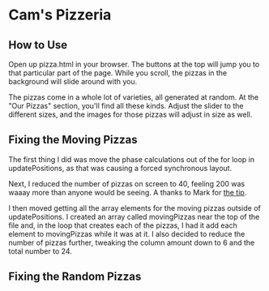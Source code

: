 Cam's Pizzeria
==============

How to Use
----------

Open up pizza.html in your browser. The buttons at the top will jump you to that particular part of the page. While you scroll, the pizzas in the background will slide around with you.

The pizzas come in a whole lot of varieties, all generated at random. At the "Our Pizzas" section, you'll find all these kinds. Adjust the slider to the different sizes, and the images for those pizzas will adjust in size as well.


Fixing the Moving Pizzas
------------------------

The first thing I did was move the phase calculations out of the for loop in updatePositions, as that was causing a forced synchronous layout.

Next, I reduced the number of pizzas on screen to 40, feeling 200 was waaay more than anyone would be seeing. A thanks to Mark for [the tip](https://github.com/udacity/fend-office-hours/tree/master/Web%20Optimization/Effective%20Optimizations%20for%2060%20FPS).

I then moved getting all the array elements for the moving pizzas outside of updatePositions. I created an array called movingPizzas near the top of the file and, in the loop that creates each of the pizzas, I had it add each element to movingPizzas while it was at it. I also decided to reduce the number of pizzas further, tweaking the column amount down to 6 and the total number to 24.


Fixing the Random Pizzas
------------------------


